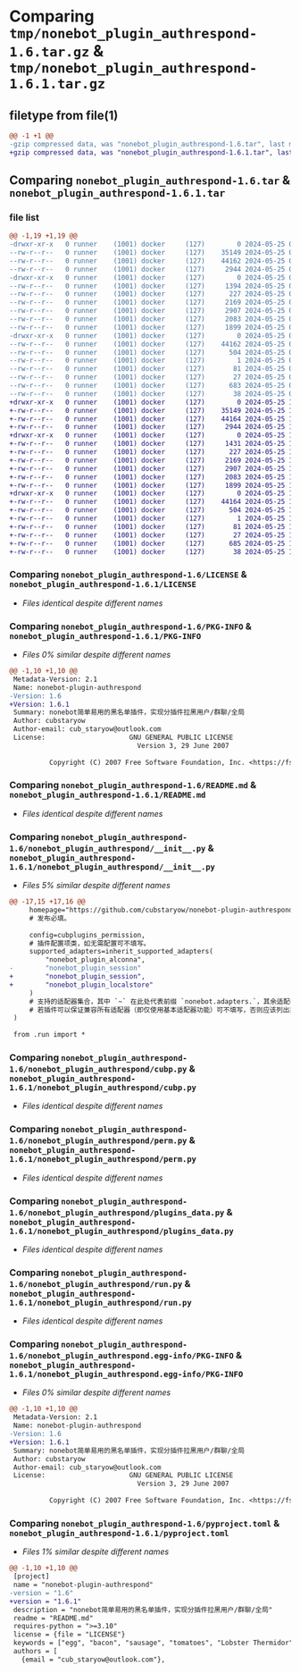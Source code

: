 # Comparing `tmp/nonebot_plugin_authrespond-1.6.tar.gz` & `tmp/nonebot_plugin_authrespond-1.6.1.tar.gz`

## filetype from file(1)

```diff
@@ -1 +1 @@
-gzip compressed data, was "nonebot_plugin_authrespond-1.6.tar", last modified: Sat May 25 01:06:57 2024, max compression
+gzip compressed data, was "nonebot_plugin_authrespond-1.6.1.tar", last modified: Sat May 25 10:28:26 2024, max compression
```

## Comparing `nonebot_plugin_authrespond-1.6.tar` & `nonebot_plugin_authrespond-1.6.1.tar`

### file list

```diff
@@ -1,19 +1,19 @@
-drwxr-xr-x   0 runner    (1001) docker     (127)        0 2024-05-25 01:06:57.337774 nonebot_plugin_authrespond-1.6/
--rw-r--r--   0 runner    (1001) docker     (127)    35149 2024-05-25 01:06:53.000000 nonebot_plugin_authrespond-1.6/LICENSE
--rw-r--r--   0 runner    (1001) docker     (127)    44162 2024-05-25 01:06:57.337774 nonebot_plugin_authrespond-1.6/PKG-INFO
--rw-r--r--   0 runner    (1001) docker     (127)     2944 2024-05-25 01:06:53.000000 nonebot_plugin_authrespond-1.6/README.md
-drwxr-xr-x   0 runner    (1001) docker     (127)        0 2024-05-25 01:06:57.337774 nonebot_plugin_authrespond-1.6/nonebot_plugin_authrespond/
--rw-r--r--   0 runner    (1001) docker     (127)     1394 2024-05-25 01:06:53.000000 nonebot_plugin_authrespond-1.6/nonebot_plugin_authrespond/__init__.py
--rw-r--r--   0 runner    (1001) docker     (127)      227 2024-05-25 01:06:53.000000 nonebot_plugin_authrespond-1.6/nonebot_plugin_authrespond/config.py
--rw-r--r--   0 runner    (1001) docker     (127)     2169 2024-05-25 01:06:53.000000 nonebot_plugin_authrespond-1.6/nonebot_plugin_authrespond/cubp.py
--rw-r--r--   0 runner    (1001) docker     (127)     2907 2024-05-25 01:06:53.000000 nonebot_plugin_authrespond-1.6/nonebot_plugin_authrespond/perm.py
--rw-r--r--   0 runner    (1001) docker     (127)     2083 2024-05-25 01:06:53.000000 nonebot_plugin_authrespond-1.6/nonebot_plugin_authrespond/plugins_data.py
--rw-r--r--   0 runner    (1001) docker     (127)     1899 2024-05-25 01:06:53.000000 nonebot_plugin_authrespond-1.6/nonebot_plugin_authrespond/run.py
-drwxr-xr-x   0 runner    (1001) docker     (127)        0 2024-05-25 01:06:57.337774 nonebot_plugin_authrespond-1.6/nonebot_plugin_authrespond.egg-info/
--rw-r--r--   0 runner    (1001) docker     (127)    44162 2024-05-25 01:06:57.000000 nonebot_plugin_authrespond-1.6/nonebot_plugin_authrespond.egg-info/PKG-INFO
--rw-r--r--   0 runner    (1001) docker     (127)      504 2024-05-25 01:06:57.000000 nonebot_plugin_authrespond-1.6/nonebot_plugin_authrespond.egg-info/SOURCES.txt
--rw-r--r--   0 runner    (1001) docker     (127)        1 2024-05-25 01:06:57.000000 nonebot_plugin_authrespond-1.6/nonebot_plugin_authrespond.egg-info/dependency_links.txt
--rw-r--r--   0 runner    (1001) docker     (127)       81 2024-05-25 01:06:57.000000 nonebot_plugin_authrespond-1.6/nonebot_plugin_authrespond.egg-info/requires.txt
--rw-r--r--   0 runner    (1001) docker     (127)       27 2024-05-25 01:06:57.000000 nonebot_plugin_authrespond-1.6/nonebot_plugin_authrespond.egg-info/top_level.txt
--rw-r--r--   0 runner    (1001) docker     (127)      683 2024-05-25 01:06:53.000000 nonebot_plugin_authrespond-1.6/pyproject.toml
--rw-r--r--   0 runner    (1001) docker     (127)       38 2024-05-25 01:06:57.337774 nonebot_plugin_authrespond-1.6/setup.cfg
+drwxr-xr-x   0 runner    (1001) docker     (127)        0 2024-05-25 10:28:26.137580 nonebot_plugin_authrespond-1.6.1/
+-rw-r--r--   0 runner    (1001) docker     (127)    35149 2024-05-25 10:28:22.000000 nonebot_plugin_authrespond-1.6.1/LICENSE
+-rw-r--r--   0 runner    (1001) docker     (127)    44164 2024-05-25 10:28:26.137580 nonebot_plugin_authrespond-1.6.1/PKG-INFO
+-rw-r--r--   0 runner    (1001) docker     (127)     2944 2024-05-25 10:28:22.000000 nonebot_plugin_authrespond-1.6.1/README.md
+drwxr-xr-x   0 runner    (1001) docker     (127)        0 2024-05-25 10:28:26.137580 nonebot_plugin_authrespond-1.6.1/nonebot_plugin_authrespond/
+-rw-r--r--   0 runner    (1001) docker     (127)     1431 2024-05-25 10:28:22.000000 nonebot_plugin_authrespond-1.6.1/nonebot_plugin_authrespond/__init__.py
+-rw-r--r--   0 runner    (1001) docker     (127)      227 2024-05-25 10:28:22.000000 nonebot_plugin_authrespond-1.6.1/nonebot_plugin_authrespond/config.py
+-rw-r--r--   0 runner    (1001) docker     (127)     2169 2024-05-25 10:28:22.000000 nonebot_plugin_authrespond-1.6.1/nonebot_plugin_authrespond/cubp.py
+-rw-r--r--   0 runner    (1001) docker     (127)     2907 2024-05-25 10:28:22.000000 nonebot_plugin_authrespond-1.6.1/nonebot_plugin_authrespond/perm.py
+-rw-r--r--   0 runner    (1001) docker     (127)     2083 2024-05-25 10:28:22.000000 nonebot_plugin_authrespond-1.6.1/nonebot_plugin_authrespond/plugins_data.py
+-rw-r--r--   0 runner    (1001) docker     (127)     1899 2024-05-25 10:28:22.000000 nonebot_plugin_authrespond-1.6.1/nonebot_plugin_authrespond/run.py
+drwxr-xr-x   0 runner    (1001) docker     (127)        0 2024-05-25 10:28:26.137580 nonebot_plugin_authrespond-1.6.1/nonebot_plugin_authrespond.egg-info/
+-rw-r--r--   0 runner    (1001) docker     (127)    44164 2024-05-25 10:28:26.000000 nonebot_plugin_authrespond-1.6.1/nonebot_plugin_authrespond.egg-info/PKG-INFO
+-rw-r--r--   0 runner    (1001) docker     (127)      504 2024-05-25 10:28:26.000000 nonebot_plugin_authrespond-1.6.1/nonebot_plugin_authrespond.egg-info/SOURCES.txt
+-rw-r--r--   0 runner    (1001) docker     (127)        1 2024-05-25 10:28:26.000000 nonebot_plugin_authrespond-1.6.1/nonebot_plugin_authrespond.egg-info/dependency_links.txt
+-rw-r--r--   0 runner    (1001) docker     (127)       81 2024-05-25 10:28:26.000000 nonebot_plugin_authrespond-1.6.1/nonebot_plugin_authrespond.egg-info/requires.txt
+-rw-r--r--   0 runner    (1001) docker     (127)       27 2024-05-25 10:28:26.000000 nonebot_plugin_authrespond-1.6.1/nonebot_plugin_authrespond.egg-info/top_level.txt
+-rw-r--r--   0 runner    (1001) docker     (127)      685 2024-05-25 10:28:22.000000 nonebot_plugin_authrespond-1.6.1/pyproject.toml
+-rw-r--r--   0 runner    (1001) docker     (127)       38 2024-05-25 10:28:26.137580 nonebot_plugin_authrespond-1.6.1/setup.cfg
```

### Comparing `nonebot_plugin_authrespond-1.6/LICENSE` & `nonebot_plugin_authrespond-1.6.1/LICENSE`

 * *Files identical despite different names*

### Comparing `nonebot_plugin_authrespond-1.6/PKG-INFO` & `nonebot_plugin_authrespond-1.6.1/PKG-INFO`

 * *Files 0% similar despite different names*

```diff
@@ -1,10 +1,10 @@
 Metadata-Version: 2.1
 Name: nonebot-plugin-authrespond
-Version: 1.6
+Version: 1.6.1
 Summary: nonebot简单易用的黑名单插件，实现分插件拉黑用户/群聊/全局
 Author: cubstaryow
 Author-email: cub_staryow@outlook.com
 License:                     GNU GENERAL PUBLIC LICENSE
                                Version 3, 29 June 2007
         
          Copyright (C) 2007 Free Software Foundation, Inc. <https://fsf.org/>
```

### Comparing `nonebot_plugin_authrespond-1.6/README.md` & `nonebot_plugin_authrespond-1.6.1/README.md`

 * *Files identical despite different names*

### Comparing `nonebot_plugin_authrespond-1.6/nonebot_plugin_authrespond/__init__.py` & `nonebot_plugin_authrespond-1.6.1/nonebot_plugin_authrespond/__init__.py`

 * *Files 5% similar despite different names*

```diff
@@ -17,15 +17,16 @@
     homepage="https://github.com/cubstaryow/nonebot-plugin-authrespond",
     # 发布必填。
 
     config=cubplugins_permission,
     # 插件配置项类，如无需配置可不填写。
     supported_adapters=inherit_supported_adapters(
         "nonebot_plugin_alconna",
-        "nonebot_plugin_session"
+        "nonebot_plugin_session",
+        "nonebot_plugin_localstore"
     )
     # 支持的适配器集合，其中 `~` 在此处代表前缀 `nonebot.adapters.`，其余适配器亦按此格式填写。
     # 若插件可以保证兼容所有适配器（即仅使用基本适配器功能）可不填写，否则应该列出插件支持的适配器。
 )
 
 from .run import *
```

### Comparing `nonebot_plugin_authrespond-1.6/nonebot_plugin_authrespond/cubp.py` & `nonebot_plugin_authrespond-1.6.1/nonebot_plugin_authrespond/cubp.py`

 * *Files identical despite different names*

### Comparing `nonebot_plugin_authrespond-1.6/nonebot_plugin_authrespond/perm.py` & `nonebot_plugin_authrespond-1.6.1/nonebot_plugin_authrespond/perm.py`

 * *Files identical despite different names*

### Comparing `nonebot_plugin_authrespond-1.6/nonebot_plugin_authrespond/plugins_data.py` & `nonebot_plugin_authrespond-1.6.1/nonebot_plugin_authrespond/plugins_data.py`

 * *Files identical despite different names*

### Comparing `nonebot_plugin_authrespond-1.6/nonebot_plugin_authrespond/run.py` & `nonebot_plugin_authrespond-1.6.1/nonebot_plugin_authrespond/run.py`

 * *Files identical despite different names*

### Comparing `nonebot_plugin_authrespond-1.6/nonebot_plugin_authrespond.egg-info/PKG-INFO` & `nonebot_plugin_authrespond-1.6.1/nonebot_plugin_authrespond.egg-info/PKG-INFO`

 * *Files 0% similar despite different names*

```diff
@@ -1,10 +1,10 @@
 Metadata-Version: 2.1
 Name: nonebot-plugin-authrespond
-Version: 1.6
+Version: 1.6.1
 Summary: nonebot简单易用的黑名单插件，实现分插件拉黑用户/群聊/全局
 Author: cubstaryow
 Author-email: cub_staryow@outlook.com
 License:                     GNU GENERAL PUBLIC LICENSE
                                Version 3, 29 June 2007
         
          Copyright (C) 2007 Free Software Foundation, Inc. <https://fsf.org/>
```

### Comparing `nonebot_plugin_authrespond-1.6/pyproject.toml` & `nonebot_plugin_authrespond-1.6.1/pyproject.toml`

 * *Files 1% similar despite different names*

```diff
@@ -1,10 +1,10 @@
 [project]
 name = "nonebot-plugin-authrespond"
-version = "1.6"
+version = "1.6.1"
 description = "nonebot简单易用的黑名单插件，实现分插件拉黑用户/群聊/全局"
 readme = "README.md"
 requires-python = ">=3.10"
 license = {file = "LICENSE"}
 keywords = ["egg", "bacon", "sausage", "tomatoes", "Lobster Thermidor"]
 authors = [
   {email = "cub_staryow@outlook.com"},
```

